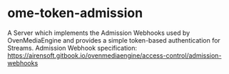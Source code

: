 # ome-token-admission
A Server which implements the Admission Webhooks used by OvenMediaEngine and provides a simple token-based authentication for Streams.
Admission Webhook specification: https://airensoft.gitbook.io/ovenmediaengine/access-control/admission-webhooks
